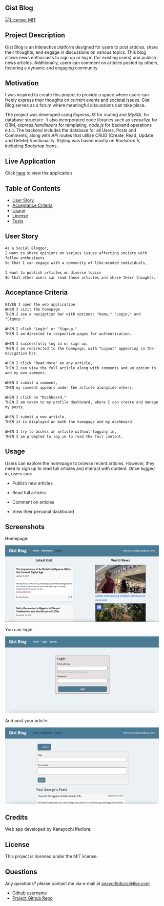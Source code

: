 ## Gist Blog

[![License: MIT](https://img.shields.io/badge/License-MIT-yellow.svg)](https://opensource.org/licenses/MIT)
## Project Description
Gist Blog is an interactive platform designed for users to post articles, share their thoughts, and engage in discussions on various topics. This blog allows news enthusiasts to sign up or log in (for existing users) and publish news articles. Additionally, users can comment on articles posted by others, fostering a dynamic and engaging community.
## Motivation
I was inspired to create this project to provide a space where users can freely express their thoughts on current events and societal issues. Gist Blog serves as a forum where meaningful discussions can take place.

The project was developed using *Express.JS* for routing and *MySQL* for database structure. It also incorporated code libraries such as *sequelize* for ORM, *express.handlebars* for templating, *node.js* for backend operations e.t.c. The backend includes the database for all Users, Posts and Comments, along with *API* routes that utilize CRUD (Create, Read, Update and Delete) functionality. Styling was based mostly on *Bootstrap 5*, including *Bootstrap Icons*.


## Live Application
Click [here](https://polar-retreat-55591-2059c19c0b3a.herokuapp.com/) to view the application
## Table of Contents
- [User Story](#user-story)
- [Acceptance Criteria](#acceptance-criteria)
- [Usage](#usage)
- [License](#license)
- [Tests](#tests)

## User Story

```
As a Social Blogger,
I want to share opinions on various issues affecting society with fellow enthusiasts
So that I can engage with a community of like-minded individuals,

I want to publish articles on diverse topics
So that other users can read these articles and share their thoughts.

```

## Acceptance Criteria
```
GIVEN I open the web application
WHEN I visit the homepage
THEN I see a navigation bar with options: "Home," "Login," and "Signup."

WHEN I click "Login" or "Signup,"
THEN I am directed to respective pages for authentication.

WHEN I successfully log in or sign up,
THEN I am redirected to the homepage, with "Logout" appearing in the navigation bar.

WHEN I click "Read More" on any article,
THEN I can view the full article along with comments and an option to add my own comment.

WHEN I submit a comment,
THEN my comment appears under the article alongside others.

WHEN I click on "Dashboard,"
THEN I am taken to my profile dashboard, where I can create and manage my posts.

WHEN I submit a new article,
THEN it is displayed on both the homepage and my dashboard.

WHEN I try to access an article without logging in,
THEN I am prompted to log in to read the full content.
```


## Usage
Users can explore the homepage to browse recent articles. However, they need to sign up to read full articles and interact with content. Once logged in, users can:

- Publish new articles

- Read full articles

- Comment on articles

- View their personal dashboard

## Screenshots
Homepage:

![FF-Homepage](./public/Assets/Homepage.png)

You can login:

![FF-Login](./public/Assets/Login.png)

And post your article...

![FF-Profile](./public/Assets/Dashboard.png)


## Credits
Web app developed by Kanayochi Ifediora.

## License
This project is licensed under the MIT license.

## Questions
Any questions? please contact me via e-mail at anayoifediora@live.com

- [Github username](https://github.com/anayoifediora)
- [Project Github Repo](https://github.com/anayoifediora/News_blog)